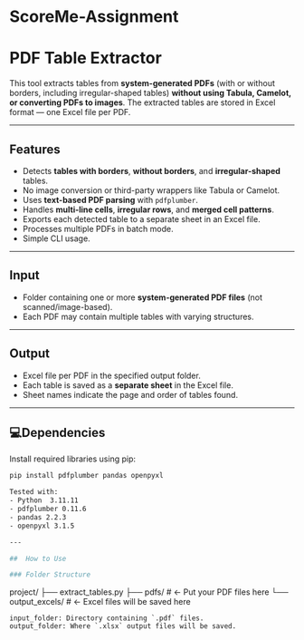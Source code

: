 # ScoreMe-Assignment
# PDF Table Extractor

This tool extracts tables from **system-generated PDFs** (with or without borders, including irregular-shaped tables) **without using Tabula, Camelot, or converting PDFs to images**. The extracted tables are stored in Excel format — one Excel file per PDF.

---

## Features

-  Detects **tables with borders**, **without borders**, and **irregular-shaped** tables.
-  No image conversion or third-party wrappers like Tabula or Camelot.
-  Uses **text-based PDF parsing** with `pdfplumber`.
-  Handles **multi-line cells**, **irregular rows**, and **merged cell patterns**.
-  Exports each detected table to a separate sheet in an Excel file.
-  Processes multiple PDFs in batch mode.
-  Simple CLI usage.

---

##  Input

- Folder containing one or more **system-generated PDF files** (not scanned/image-based).
- Each PDF may contain multiple tables with varying structures.

---

##  Output

- Excel file per PDF in the specified output folder.
- Each table is saved as a **separate sheet** in the Excel file.
- Sheet names indicate the page and order of tables found.

---

## 💻Dependencies

Install required libraries using pip:

```bash
pip install pdfplumber pandas openpyxl

Tested with:
- Python  3.11.11
- pdfplumber 0.11.6
- pandas 2.2.3
- openpyxl 3.1.5

---

##  How to Use

### Folder Structure

```
project/
├── extract_tables.py
├── pdfs/                 # <- Put your PDF files here
└── output_excels/        # <- Excel files will be saved here
```
input_folder: Directory containing `.pdf` files.
output_folder: Where `.xlsx` output files will be saved.



